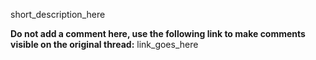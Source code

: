 short_description_here

**Do not add a comment here, use the following link to make comments visible on the original thread:**
link_goes_here

